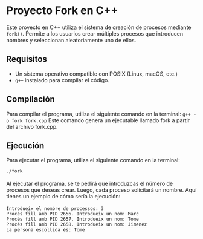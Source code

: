 # Proyecto Fork en C++

Este proyecto en C++ utiliza el sistema de creación de procesos mediante `fork()`. Permite a los usuarios crear múltiples procesos que introducen nombres y seleccionan aleatoriamente uno de ellos.

## Requisitos

- Un sistema operativo compatible con POSIX (Linux, macOS, etc.)
- `g++` instalado para compilar el código.

## Compilación

Para compilar el programa, utiliza el siguiente comando en la terminal:
`g++ -o fork fork.cpp`
Este comando genera un ejecutable llamado fork a partir del archivo fork.cpp.

## Ejecución
Para ejecutar el programa, utiliza el siguiente comando en la terminal:

`./fork`<br><br>
Al ejecutar el programa, se te pedirá que introduzcas el número de procesos que deseas crear. Luego, cada proceso solicitará un nombre. Aquí tienes un ejemplo de cómo sería la ejecución:
<br><br>
`Introdueix el nombre de processos: 3`<br>
`Procés fill amb PID 2656. Introdueix un nom: Marc`<br>
`Procés fill amb PID 2657. Introdueix un nom: Tome`<br>
`Procés fill amb PID 2658. Introdueix un nom: Jimenez`<br>
`La persona escollida és: Tome`<br>
